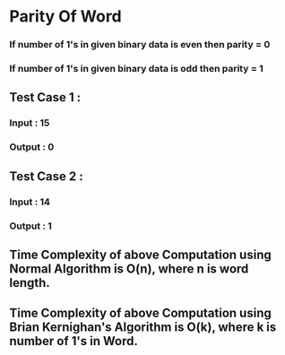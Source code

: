 # Parity Of Word
### If number of 1's in given binary data is even then parity = 0
### If number of 1's in given binary data is odd then parity = 1

## Test Case 1 :

### Input : 15
### Output : 0

## Test Case 2 :

### Input : 14
### Output : 1

## Time Complexity of above Computation using Normal Algorithm is O(n), where n is word length.
## Time Complexity of above Computation using Brian Kernighan's Algorithm is O(k), where k is number of 1's in Word.

